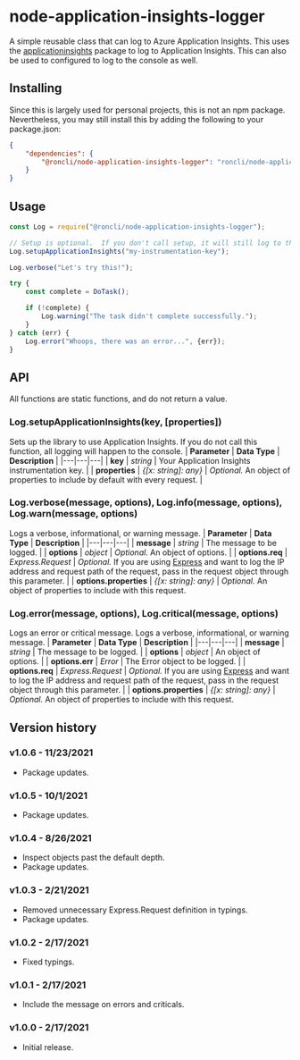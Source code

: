 # node-application-insights-logger
A simple reusable class that can log to Azure Application Insights.  This uses the [applicationinsights](https://github.com/microsoft/ApplicationInsights-node.js) package to log to Application Insights.  This can also be used to configured to log to the console as well.

## Installing
Since this is largely used for personal projects, this is not an npm package.  Nevertheless, you may still install this by adding the following to your package.json:

```json
{
    "dependencies": {
        "@roncli/node-application-insights-logger": "roncli/node-application-insights-logger#v1.0.6"
    }
}
```

## Usage
```javascript
const Log = require("@roncli/node-application-insights-logger");

// Setup is optional.  If you don't call setup, it will still log to the console.
Log.setupApplicationInsights("my-instrumentation-key");

Log.verbose("Let's try this!");

try {
    const complete = DoTask();

    if (!complete) {
        Log.warning("The task didn't complete successfully.");
    }
} catch (err) {
    Log.error("Whoops, there was an error...", {err});
}
```

## API
All functions are static functions, and do not return a value.

### Log.setupApplicationInsights(key, [properties])
Sets up the library to use Application Insights.  If you do not call this function, all logging will happen to the console.
| **Parameter** | **Data Type** | **Description** |
|---|---|---|
| **key** | *string* | Your Application Insights instrumentation key. |
| **properties** | *{[x: string]: any}* | *Optional.*  An object of properties to include by default with every request. |

### Log.verbose(message, options), Log&#46;info(message, options), Log.warn(message, options)
Logs a verbose, informational, or warning message.
| **Parameter** | **Data Type** | **Description** |
|---|---|---|
| **message** | *string* | The message to be logged. |
| **options** | *object* | *Optional.*  An object of options. |
| **options.req** | *Express.Request* | *Optional.*  If you are using [Express](https://expressjs.com/) and want to log the IP address and request path of the request, pass in the request object through this parameter. |
| **options.properties** | *{[x: string]: any}* | *Optional.*  An object of properties to include with this request.

### Log.error(message, options), Log.critical(message, options)
Logs an error or critical message.
Logs a verbose, informational, or warning message.
| **Parameter** | **Data Type** | **Description** |
|---|---|---|
| **message** | *string* | The message to be logged. |
| **options** | *object* | An object of options. |
| **options.err** | *Error* | The Error object to be logged. |
| **options.req** | *Express.Request* | *Optional.*  If you are using [Express](https://expressjs.com/) and want to log the IP address and request path of the request, pass in the request object through this parameter. |
| **options.properties** | *{[x: string]: any}* | *Optional.*  An object of properties to include with this request.

## Version history

### v1.0.6 - 11/23/2021
* Package updates.

### v1.0.5 - 10/1/2021
* Package updates.

### v1.0.4 - 8/26/2021
* Inspect objects past the default depth.
* Package updates.

### v1.0.3 - 2/21/2021
* Removed unnecessary Express.Request definition in typings.
* Package updates.

### v1.0.2 - 2/17/2021
* Fixed typings.

### v1.0.1 - 2/17/2021
* Include the message on errors and criticals.

### v1.0.0 - 2/17/2021
* Initial release.
